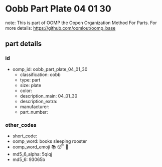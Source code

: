 # Oobb Part Plate 04 01 30  

note: This is part of OOMP the Oopen Organization Method For Parts. For more details: https://github.com/oomlout/oomp_base

##  part details





### id
* oomp_id: oobb_part_plate_04_01_30
  * classification: oobb
  * type: part
  * size: plate
  * color: 
  * description_main: 04_01_30
  * description_extra: 
  * manufacturer: 
  * part_number: 

### other_codes
* short_code: 
* oomp_word: books sleeping rooster
* oomp_word_emoji :books: :sleeping: :rooster:
* md5_6_alpha: 5qiqj
* md5_6: 93065b